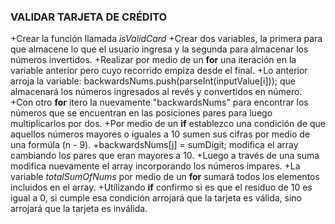 ### VALIDAR TARJETA DE CRÉDITO
+Crear la función llamada *isValidCard*
+Crear dos variables, la primera para que almacene lo que el usuario ingresa y la segunda para almacenar los números invertidos.
+Realizar por medio de un **for** una iteración en la variable anterior pero cuyo recorrido empiza desde el final.
+Lo anterior arroja la variable: backwardsNums.push(parseInt(inputValue[i])); que almacenará los números ingresados al revés y convertidos en número.
+Con otro **for** itero la nuevamente "backwardsNums" para encontrar los números que se encuentran en las posiciones pares para luego multiplicarlos por dos.
+Por medio de un **if** establezco una condición de que aquellos números mayores o iguales a 10 sumen sus cifras por medio de una formúla (n - 9).
+backwardsNums[j] = sumDigit; modifica el array cambiando los pares que eran mayores a 10.
+Luego a través de una suma modifica nuevamente el array incorporando los números impares.
+La variable *totalSumOfNums* por medio de un **for** sumará todos los elementos incluidos en el array.
+Utilizando **if** confirmo si es que el residuo de 10 es igual a 0, si cumple esa condición arrojará que la tarjeta es válida, sino arrojará que la tarjeta es inválida.